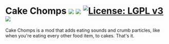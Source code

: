 # Cake Chomps [![](http://cf.way2muchnoise.eu/versions/cake-chomps-fabric.svg)](https://www.curseforge.com/minecraft/mc-mods/cake-chomps-fabric) [![](http://cf.way2muchnoise.eu/short_cake-chomps-fabric_downloads.svg)](https://www.curseforge.com/minecraft/mc-mods/cake-chomps-fabric/files) [![License: LGPL v3](https://img.shields.io/badge/License-LGPL%20v3-blue.svg?&style=flat-square)](https://www.gnu.org/licenses/lgpl-3.0) [![](https://img.shields.io/discord/500852157503766538.svg?color=green&label=Discord&style=flat-square)](https://discord.gg/JWgrdwt)

Cake Chomps is a mod that adds eating sounds and crumb particles, like when you're eating every other food item, to cakes. That's it.
